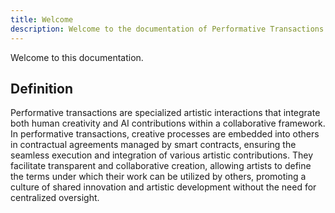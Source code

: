 ```yaml
---
title: Welcome
description: Welcome to the documentation of Performative Transactions.
---
```


Welcome to this documentation.

## Definition

Performative transactions are specialized artistic interactions that integrate both human creativity and AI contributions within a collaborative framework. In performative transactions, creative processes are embedded into others in contractual agreements managed by smart contracts, ensuring the seamless execution and integration of various artistic contributions. They facilitate transparent and collaborative creation, allowing artists to define the terms under which their work can be utilized by others, promoting a culture of shared innovation and artistic development without the need for centralized oversight.
